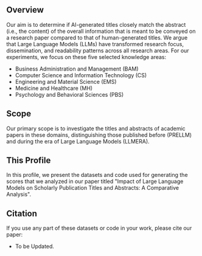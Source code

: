 ## Overview

Our aim is to determine if AI-generated titles closely match the abstract (i.e., the content) of the overall information that is meant to be conveyed on a research paper compared to that of human-generated titles. We argue that Large Language Models (LLMs) have transformed research focus, dissemination, and readability patterns across all research areas. For our experiments, we focus on these five selected knowledge areas:

- Business Administration and Management (BAM)
- Computer Science and Information Technology (CS)
- Engineering and Material Science (EMS)
- Medicine and Healthcare (MH)
- Psychology and Behavioral Sciences (PBS)

## Scope

Our primary scope is to investigate the titles and abstracts of academic papers in these domains, distinguishing those published before (PRELLM) and during the era of Large Language Models (LLMERA).

## This Profile

In this profile, we present the datasets and code used for generating the scores that we analyzed in our paper titled "Impact of Large Language Models on Scholarly Publication Titles and Abstracts: A Comparative Analysis".

## Citation

If you use any part of these datasets or code in your work, please cite our paper:
- To be Updated.
